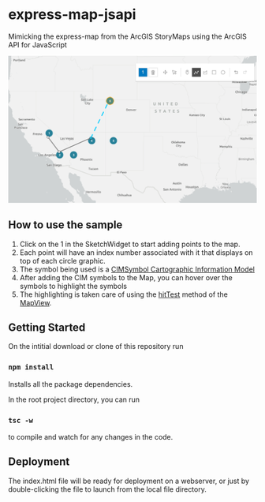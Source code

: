 # express-map-jsapi

Mimicking the express-map from the ArcGIS StoryMaps using the ArcGIS API for JavaScript

![Express JSAPI](https://github.com/banuelos27/express-map-jsapi/blob/master/map-screenshot.png)

## How to use the sample

1. Click on the 1 in the SketchWidget to start adding points to the map.
2. Each point will have an index number associated with it that displays on top of each circle graphic.
3. The symbol being used is a [CIMSymbol Cartographic Information Model](https://developers.arcgis.com/javascript/latest/api-reference/esri-symbols-CIMSymbol.html)
4. After adding the CIM symbols to the Map, you can hover over the symbols to highlight the symbols
5. The highlighting is taken care of using the [hitTest](https://developers.arcgis.com/javascript/latest/api-reference/esri-views-MapView.html#hitTest) method of the [MapView](https://developers.arcgis.com/javascript/latest/api-reference/esri-views-MapView.html).

## Getting Started

On the intitial download or clone of this repository run

### `npm install`

Installs all the package dependencies.

In the root project directory, you can run

### `tsc -w`

to compile and watch for any changes in the code.

## Deployment

The index.html file will be ready for deployment on a webserver, or just by double-clicking the file to launch from the local file directory.
